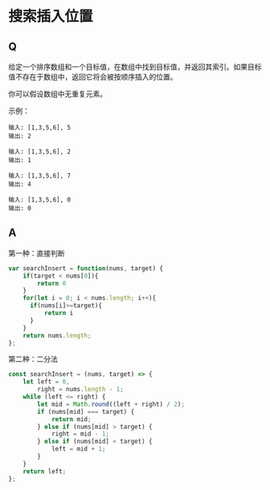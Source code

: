# 搜索插入位置

## Q
给定一个排序数组和一个目标值，在数组中找到目标值，并返回其索引。如果目标值不存在于数组中，返回它将会被按顺序插入的位置。

你可以假设数组中无重复元素。

示例：
```
输入: [1,3,5,6], 5
输出: 2

输入: [1,3,5,6], 2
输出: 1

输入: [1,3,5,6], 7
输出: 4

输入: [1,3,5,6], 0
输出: 0
```
## A
第一种：直接判断
``` javascript
var searchInsert = function(nums, target) {
    if(target < nums[0]){
        return 0
    }
    for(let i = 0; i < nums.length; i++){
      if(nums[i]>=target){
          return i
      }
    }
    return nums.length;
};
```

第二种：二分法
``` javascript
const searchInsert = (nums, target) => {
    let left = 0,
        right = nums.length - 1;
    while (left <= right) {
        let mid = Math.round((left + right) / 2);
        if (nums[mid] === target) {
            return mid;
        } else if (nums[mid] > target) {
            right = mid - 1;
        } else if (nums[mid] < target) {
            left = mid + 1;
        }
    }
    return left;
};
```